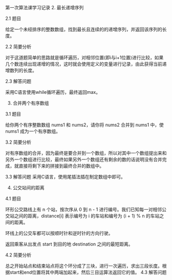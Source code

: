 第一次算法课学习记录
2. 最长递增序列

2.1 题目

给定一个未经排序的整数数组，找到最长且连续的的递增序列，并返回该序列的长度。

2.2 简要分析

对于这道题简单的思路就是循环遍历，对相邻位置(即i与i+1位置)进行比较，如果几个数连续出现递增的情况，这时就会使用定义的变量进行记录，由此获得当前递增数列的长度。

2.3 解答问题

采用C语言使用while循环遍历，最终返回max。

3. 合并两个有序数组

3.1 题目

给你两个有序整数数组 nums1 和 nums2，请你将 nums2 合并到 nums1 中，使 nums1 成为一个有序数组。

3.2 简要分析

对有序数组的合并，因为最终是要合并到一个数组，所以对其中一个数组提出来和另外一个数组进行比较，最终如果另外一个数组还有剩余的数的话说明没有合并完成，就直接将剩下来的拼接到最终合并的数组中。

3.3 解答问题
采用C语言，使用尾插法插在制定数组中即可。

4. 公交站间的距离

4.1 题目

环形公交路线上有 n 个站，按次序从 0 到 n - 1 进行编号。我们已知每一对相邻公交站之间的距离，distance[i] 表示编号为 i 的车站和编号为 (i + 1) % n 的车站之间的距离。

环线上的公交车都可以按顺时针和逆时针的方向行驶。

返回乘客从出发点 start 到目的地 destination 之间的最短距离。

4.2 简要分析

总之开始站点和结束站点将这个环分成了三块，进行一次遍历，求出三段长度。根据start和end位置将其中两端加起来，然后三目运算法返回它的值。
4.3 解答问题
